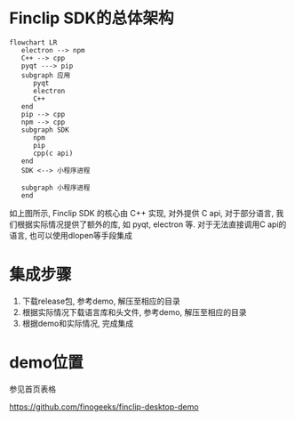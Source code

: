 # Finclip SDK的总体架构
```mermaid
flowchart LR
   electron --> npm
   C++ --> cpp
   pyqt ---> pip
   subgraph 应用
      pyqt
      electron
      C++
   end
   pip --> cpp
   npm --> cpp
   subgraph SDK
      npm
      pip
      cpp(c api)
   end
   SDK <--> 小程序进程

   subgraph 小程序进程
   end
```

如上图所示, Finclip SDK 的核心由 C++ 实现, 对外提供 C api, 对于部分语言, 我们根据实际情况提供了额外的库, 如 pyqt, electron 等.
对于无法直接调用C api的语言, 也可以使用dlopen等手段集成

# 集成步骤

1. 下载release包, 参考demo, 解压至相应的目录
2. 根据实际情况下载语言库和头文件, 参考demo, 解压至相应的目录
3. 根据demo和实际情况, 完成集成

# demo位置

参见首页表格

https://github.com/finogeeks/finclip-desktop-demo